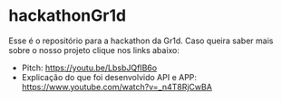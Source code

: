 # hackathonGr1d

Esse é o repositório para a hackathon da Gr1d. Caso queira saber mais sobre o nosso projeto clique nos links abaixo:

- Pitch: 	https://youtu.be/LbsbJQfIB6o
- Explicação do que foi desenvolvido API e APP: https://www.youtube.com/watch?v=_n4T8RjCwBA
